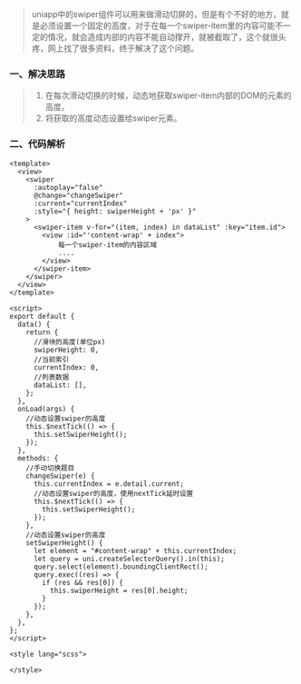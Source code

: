 > uniapp中的swiper组件可以用来做滑动切屏的，但是有个不好的地方，就是必须设置一个固定的高度，对于在每一个swiper-item里的内容可能不一定的情况，就会造成内部的内容不能自动撑开，就被截取了，这个就很头疼，网上找了很多资料，终于解决了这个问题。

### 一、解决思路

> 1.  在每次滑动切换的时候，动态地获取swiper-item内部的DOM的元素的高度。
> 2.  将获取的高度动态设置给swiper元素。

### 二、代码解析

```vue
<template>
  <view>
    <swiper
      :autoplay="false"
      @change="changeSwiper"
      :current="currentIndex"
      :style="{ height: swiperHeight + 'px' }"
    >
      <swiper-item v-for="(item, index) in dataList" :key="item.id">
        <view :id="'content-wrap' + index">
            每一个swiper-item的内容区域
            ....
        </view>
      </swiper-item>
    </swiper>   
  </view>
</template>

<script>
export default {
  data() {
    return {
      //滑块的高度(单位px)
      swiperHeight: 0,
      //当前索引
      currentIndex: 0,
      //列表数据
      dataList: [],
    };
  },
  onLoad(args) {
    //动态设置swiper的高度
    this.$nextTick(() => {
      this.setSwiperHeight();
    });
  },
  methods: {
    //手动切换题目
    changeSwiper(e) {
      this.currentIndex = e.detail.current;
      //动态设置swiper的高度，使用nextTick延时设置
      this.$nextTick(() => {
        this.setSwiperHeight();
      });
    },
    //动态设置swiper的高度
    setSwiperHeight() {
      let element = "#content-wrap" + this.currentIndex;
      let query = uni.createSelectorQuery().in(this);
      query.select(element).boundingClientRect();
      query.exec((res) => {
        if (res && res[0]) {
          this.swiperHeight = res[0].height;
        }
      });
    },
  },
};
</script>

<style lang="scss">

</style>
```

